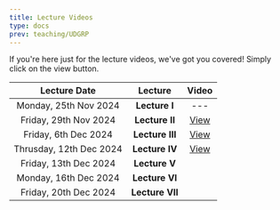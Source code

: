 ```yaml
---
title: Lecture Videos
type: docs
prev: teaching/UDGRP
---
```

If you're here just for the lecture videos, we've got you covered! Simply click on the view button.

|     Lecture Date      |      Lecture     |    Video    |
|:---------------------:|:---------------------:|:----------------:|
| Monday, 25th Nov 2024 | **Lecture I**     | --- |
| Friday, 29th Nov 2024 | **Lecture II**    |  [View](https://drive.google.com/file/d/15HMkkSBmOjMMYW94HgiuHWbCY3PVhSSD/view?usp=sharing) |
| Friday, 6th Dec 2024  | **Lecture III**   |  [View](https://drive.google.com/file/d/1kk1QPkq3g1NJeBzjdx2nwxBRt253eypG/view?usp=sharing) |
| Thrusday, 12th Dec 2024  | **Lecture IV**    |  [View](https://drive.google.com/file/d/1l94EGwxxLWOdbs-V2hoBAZ6g906iHypS/view?usp=sharing)|
| Friday, 13th Dec 2024 | **Lecture V**     |   |
| Monday, 16th Dec 2024 | **Lecture VI**    |   |
| Friday, 20th Dec 2024 | **Lecture VII**   |   |
